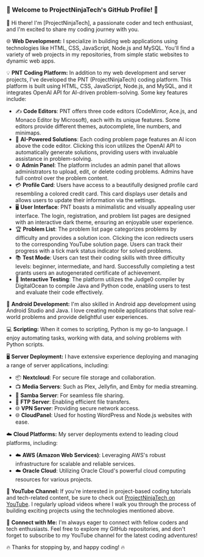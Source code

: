### 🚀 Welcome to ProjectNinjaTech's GitHub Profile! 🚀

👋 Hi there! I'm [ProjectNinjaTech], a passionate coder and tech enthusiast, and I'm excited to share my coding journey with you.

🌐 **Web Development:** I specialize in building web applications using technologies like HTML, CSS, JavaScript, Node.js and MySQL. You'll find a variety of web projects in my repositories, from simple static websites to dynamic web apps.

💡 **PNT Coding Platform:** In addition to my web development and server projects, I've developed the PNT (ProjectNinjaTech) coding platform. This platform is built using HTML, CSS, JavaScript, Node.js, and MySQL, and it integrates OpenAI API for AI-driven problem-solving. Some key features include:

- ✍️ **Code Editors**: PNT offers three code editors (CodeMirror, Ace.js, and Monaco Editor by Microsoft), each with its unique features. Some editors provide different themes, autocomplete, line numbers, and minimaps.
- 🧠 **AI-Powered Solutions**: Each coding problem page features an AI icon above the code editor. Clicking this icon utilizes the OpenAI API to automatically generate solutions, providing users with invaluable assistance in problem-solving.
- ⚙️ **Admin Panel**: The platform includes an admin panel that allows administrators to upload, edit, or delete coding problems. Admins have full control over the problem content.
- 💳 **Profile Card**: Users have access to a beautifully designed profile card resembling a colored credit card. This card displays user details and allows users to update their information via the settings.
- 🖥️ **User Interface**: PNT boasts a minimalistic and visually appealing user interface. The login, registration, and problem list pages are designed with an interactive dark theme, ensuring an enjoyable user experience.
- 🏆 **Problem List**: The problem list page categorizes problems by difficulty and provides a solution icon. Clicking the icon redirects users to the corresponding YouTube solution page. Users can track their progress with a tick mark status indicator for solved problems.
- 📚 **Test Mode**: Users can test their coding skills with three difficulty levels: beginner, intermediate, and hard. Successfully completing a test grants users an autogenerated certificate of achievement.
- 🧪 **Interactive Testing**: The platform utilizes the Judge0 compiler by DigitalOcean to compile Java and Python code, enabling users to test and evaluate their code effectively.


📱 **Android Development:** I'm also skilled in Android app development using Android Studio and Java. I love creating mobile applications that solve real-world problems and provide delightful user experiences.

💻 **Scripting:** When it comes to scripting, Python is my go-to language. I enjoy automating tasks, working with data, and solving problems with Python scripts.

🖥️ **Server Deployment:** I have extensive experience deploying and managing a range of server applications, including:

- 📦 **Nextcloud**: For secure file storage and collaboration.
- 📺 **Media Servers**: Such as Plex, Jellyfin, and Emby for media streaming.
- 📂 **Samba Server**: For seamless file sharing.
- 📁 **FTP Server**: Enabling efficient file transfers.
- 🌐 **VPN Server**: Providing secure network access.
- 🌐 **CloudPanel**: Used for hosting WordPress and Node.js websites with ease.

☁️ **Cloud Platforms:** My server deployments extend to leading cloud platforms, including:

- ☁️ **AWS (Amazon Web Services)**: Leveraging AWS's robust infrastructure for scalable and reliable services.
- ☁️ **Oracle Cloud**: Utilizing Oracle Cloud's powerful cloud computing resources for various projects.

🎥 **YouTube Channel:** If you're interested in project-based coding tutorials and tech-related content, be sure to check out [ProjectNinjaTech on YouTube](https://www.youtube.com/c/ProjectNinjaTech). I regularly upload videos where I walk you through the process of building exciting projects using the technologies mentioned above.

🔗 **Connect with Me:** I'm always eager to connect with fellow coders and tech enthusiasts. Feel free to explore my GitHub repositories, and don't forget to subscribe to my YouTube channel for the latest coding adventures!

🔥 Thanks for stopping by, and happy coding! 🔥

<!---
projectninjatech/projectninjatech is a ✨ special ✨ repository because its `README.md` (this file) appears on your GitHub profile.
You can click the Preview link to take a look at your changes.
--->
